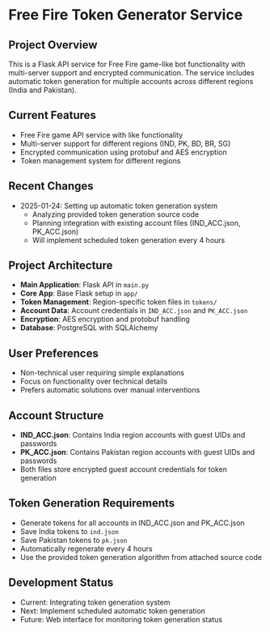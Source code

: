 # Free Fire Token Generator Service

## Project Overview
This is a Flask API service for Free Fire game-like bot functionality with multi-server support and encrypted communication. The service includes automatic token generation for multiple accounts across different regions (India and Pakistan).

## Current Features
- Free Fire game API service with like functionality
- Multi-server support for different regions (IND, PK, BD, BR, SG)
- Encrypted communication using protobuf and AES encryption
- Token management system for different regions

## Recent Changes
- 2025-01-24: Setting up automatic token generation system
  - Analyzing provided token generation source code
  - Planning integration with existing account files (IND_ACC.json, PK_ACC.json)
  - Will implement scheduled token generation every 4 hours

## Project Architecture
- **Main Application**: Flask API in `main.py`
- **Core App**: Base Flask setup in `app/`
- **Token Management**: Region-specific token files in `tokens/`
- **Account Data**: Account credentials in `IND_ACC.json` and `PK_ACC.json`
- **Encryption**: AES encryption and protobuf handling
- **Database**: PostgreSQL with SQLAlchemy

## User Preferences
- Non-technical user requiring simple explanations
- Focus on functionality over technical details
- Prefers automatic solutions over manual interventions

## Account Structure
- **IND_ACC.json**: Contains India region accounts with guest UIDs and passwords
- **PK_ACC.json**: Contains Pakistan region accounts with guest UIDs and passwords
- Both files store encrypted guest account credentials for token generation

## Token Generation Requirements
- Generate tokens for all accounts in IND_ACC.json and PK_ACC.json
- Save India tokens to `ind.json`
- Save Pakistan tokens to `pk.json`
- Automatically regenerate every 4 hours
- Use the provided token generation algorithm from attached source code

## Development Status
- Current: Integrating token generation system
- Next: Implement scheduled automatic token generation
- Future: Web interface for monitoring token generation status